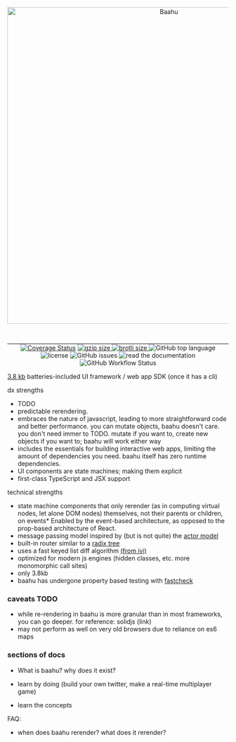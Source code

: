 <p align="center">
<img src="https://user-images.githubusercontent.com/37420160/82601152-18f2bd00-9b7d-11ea-9188-a60d70518bb5.png" alt="Baahu" width="720"/>
  </p>
  
  <br>

<p align="center" style="border-top: 1px solid black">
  <a href='https://coveralls.io/github/tjkandala/baahu?branch=master'><img src='https://coveralls.io/repos/github/tjkandala/baahu/badge.svg?branch=master' alt='Coverage Status' /></a>
  <a href="https://unpkg.com/baahu/dist/baahu.cjs.production.min.js">
  <img src="http://img.badgesize.io/https://unpkg.com/baahu/dist/baahu.cjs.production.min.js?compression=gzip&label=gzip" alt="gzip size" />
  </a> 
  <a href="https://unpkg.com/baahu/dist/baahu.cjs.production.min.js">
  <img src="http://img.badgesize.io/https://unpkg.com/baahu/dist/baahu.cjs.production.min.js?compression=brotli&label=brotli" alt="brotli size" />
  </a>
  <a>
  <img src="https://img.shields.io/github/languages/top/tjkandala/baahu" alt="GitHub top language" />
  </a>
  <a>
  <img src="https://img.shields.io/github/license/tjkandala/baahu" alt="license" />
  </a>
  <a>
  <img src="https://img.shields.io/github/issues/tjkandala/baahu" alt="GitHub issues" />
  </a>
  <a>
  <img src="https://img.shields.io/badge/go%20to-docs-blue" alt="read the documentation" />
  </a>
  <img alt="GitHub Workflow Status" src="https://img.shields.io/github/workflow/status/tjkandala/baahu/CI">
</p>


[3.8 kb](https://bundlephobia.com/result?p=baahu@0.10.2) batteries-included UI framework / web app SDK (once it has a cli)

dx strengths

- TODO
- predictable rerendering.
- embraces the nature of javascript, leading to more straightforward code and better performance.
  you can mutate objects, baahu doesn't care. you don't need immer to TODO.
  mutate if you want to, create new objects if you want to; baahu will work either way
- includes the essentials for building interactive web apps, limiting the amount of dependencies you need. baahu itself has zero runtime dependencies.
- UI components are state machines; making them explicit
- first-class TypeScript and JSX support

technical strengths

- state machine components that only rerender (as in computing virtual nodes, let alone DOM nodes) themselves, not their parents or children, on events\* Enabled by the event-based architecture, as opposed to the prop-based architecture of React.
- message passing model inspired by (but is not quite) the [actor model](https://en.wikipedia.org/wiki/Actor_model)
- built-in router similar to a [radix tree](https://en.wikipedia.org/wiki/Radix_tree)
- uses a fast keyed list diff algorithm [(from ivi)](https://github.com/localvoid/ivi)
- optimized for modern js engines (hidden classes, etc. more monomorphic call sites)
- only 3.8kb
- baahu has undergone property based testing with [fastcheck](https://github.com/dubzzz/fast-check)

### caveats TODO

- while re-rendering in baahu is more granular than in most frameworks, you can go deeper. for reference: solidjs (link)
- may not perform as well on very old browsers due to reliance on es6 maps

### sections of docs

- What is baahu? why does it exist?

- learn by doing (build your own twitter, make a real-time multiplayer game)
- learn the concepts

FAQ:

- when does baahu rerender? what does it rerender?

